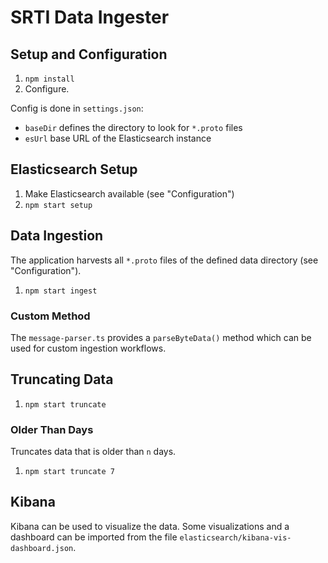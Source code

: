 # SRTI Data Ingester

## Setup and Configuration

1. `npm install`
2. Configure.

Config is done in `settings.json`:

* `baseDir` defines the directory to look for `*.proto` files
* `esUrl` base URL of the Elasticsearch instance

## Elasticsearch Setup

1. Make Elasticsearch available (see "Configuration")
1. `npm start setup`

## Data Ingestion

The application harvests all `*.proto` files of the defined
data directory (see "Configuration").

1. `npm start ingest`

### Custom Method

The `message-parser.ts` provides a `parseByteData()` method
which can be used for custom ingestion workflows.

## Truncating Data

1. `npm start truncate`

### Older Than Days

Truncates data that is older than `n` days.

1. `npm start truncate 7`

## Kibana

Kibana can be used to visualize the data. Some visualizations and a dashboard
can be imported from the file `elasticsearch/kibana-vis-dashboard.json`.
